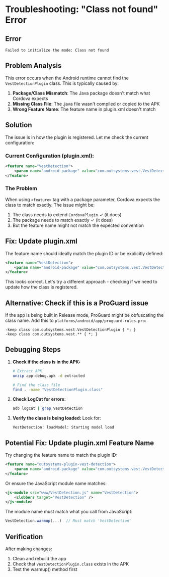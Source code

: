 # Troubleshooting: "Class not found" Error

## Error
```
Failed to initialize the mode: Class not found
```

## Problem Analysis

This error occurs when the Android runtime cannot find the `VestDetectionPlugin` class. This is typically caused by:

1. **Package/Class Mismatch**: The Java package doesn't match what Cordova expects
2. **Missing Class File**: The .java file wasn't compiled or copied to the APK
3. **Wrong Feature Name**: The feature name in plugin.xml doesn't match

## Solution

The issue is in how the plugin is registered. Let me check the current configuration:

### Current Configuration (plugin.xml):
```xml
<feature name="VestDetection">
    <param name="android-package" value="com.outsystems.vest.VestDetectionPlugin" />
</feature>
```

### The Problem

When using `<feature>` tag with a package parameter, Cordova expects the class to match exactly. The issue might be:

1. The class needs to extend `CordovaPlugin` ✓ (it does)
2. The package needs to match exactly ✓ (it does)
3. But the feature name might not match the expected convention

## Fix: Update plugin.xml

The feature name should ideally match the plugin ID or be explicitly defined:

```xml
<feature name="VestDetection">
    <param name="android-package" value="com.outsystems.vest.VestDetectionPlugin" />
</feature>
```

This looks correct. Let's try a different approach - checking if we need to update how the class is registered.

## Alternative: Check if this is a ProGuard issue

If the app is being built in Release mode, ProGuard might be obfuscating the class name. Add this to `platforms/android/app/proguard-rules.pro`:

```proguard
-keep class com.outsystems.vest.VestDetectionPlugin { *; }
-keep class com.outsystems.vest.** { *; }
```

## Debugging Steps

1. **Check if the class is in the APK:**
   ```bash
   # Extract APK
   unzip app-debug.apk -d extracted
   
   # Find the class file
   find . -name "VestDetectionPlugin.class"
   ```

2. **Check LogCat for errors:**
   ```bash
   adb logcat | grep VestDetection
   ```

3. **Verify the class is being loaded:**
   Look for:
   ```
   VestDetection: loadModel: Starting model load
   ```

## Potential Fix: Update plugin.xml Feature Name

Try changing the feature name to match the plugin ID:

```xml
<feature name="outsystems-plugin-vest-detection">
    <param name="android-package" value="com.outsystems.vest.VestDetectionPlugin" />
</feature>
```

Or ensure the JavaScript module name matches:

```xml
<js-module src="www/VestDetection.js" name="VestDetection">
    <clobbers target="VestDetection" />
</js-module>
```

The module name must match what you call from JavaScript:
```javascript
VestDetection.warmup(...)  // Must match 'VestDetection'
```

## Verification

After making changes:
1. Clean and rebuild the app
2. Check that `VestDetectionPlugin.class` exists in the APK
3. Test the warmup() method first

